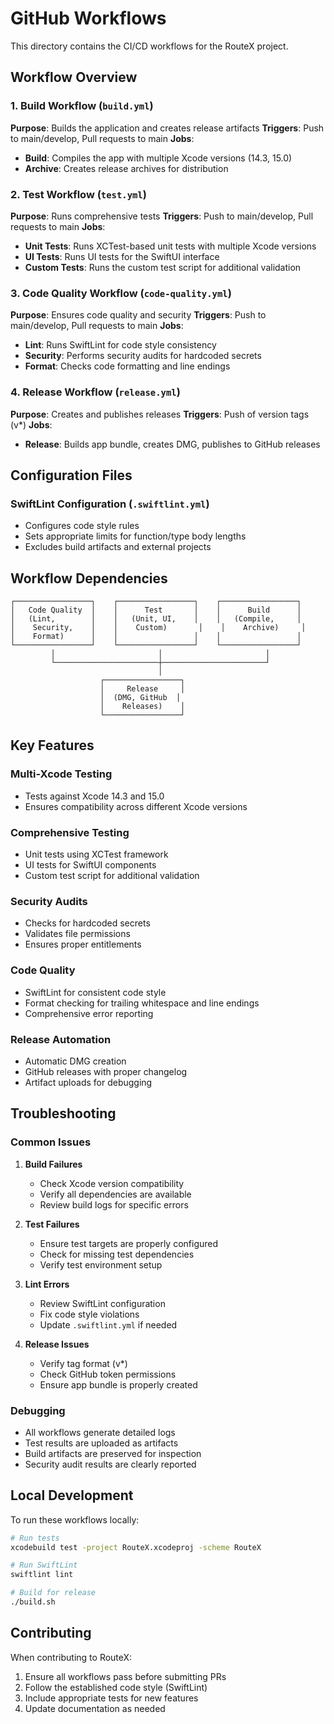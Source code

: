 # GitHub Workflows

This directory contains the CI/CD workflows for the RouteX project.

## Workflow Overview

### 1. Build Workflow (`build.yml`)
**Purpose**: Builds the application and creates release artifacts
**Triggers**: Push to main/develop, Pull requests to main
**Jobs**:
- **Build**: Compiles the app with multiple Xcode versions (14.3, 15.0)
- **Archive**: Creates release archives for distribution

### 2. Test Workflow (`test.yml`)
**Purpose**: Runs comprehensive tests
**Triggers**: Push to main/develop, Pull requests to main
**Jobs**:
- **Unit Tests**: Runs XCTest-based unit tests with multiple Xcode versions
- **UI Tests**: Runs UI tests for the SwiftUI interface
- **Custom Tests**: Runs the custom test script for additional validation

### 3. Code Quality Workflow (`code-quality.yml`)
**Purpose**: Ensures code quality and security
**Triggers**: Push to main/develop, Pull requests to main
**Jobs**:
- **Lint**: Runs SwiftLint for code style consistency
- **Security**: Performs security audits for hardcoded secrets
- **Format**: Checks code formatting and line endings

### 4. Release Workflow (`release.yml`)
**Purpose**: Creates and publishes releases
**Triggers**: Push of version tags (v*)
**Jobs**:
- **Release**: Builds app bundle, creates DMG, publishes to GitHub releases

## Configuration Files

### SwiftLint Configuration (`.swiftlint.yml`)
- Configures code style rules
- Sets appropriate limits for function/type body lengths
- Excludes build artifacts and external projects

## Workflow Dependencies

```
┌─────────────────┐    ┌─────────────────┐    ┌─────────────────┐
│   Code Quality  │    │      Test       │    │      Build      │
│   (Lint,        │    │   (Unit, UI,    │    │   (Compile,     │
│    Security,    │    │    Custom)       │    │    Archive)     │
│    Format)      │    │                 │    │                 │
└─────────────────┘    └─────────────────┘    └─────────────────┘
         │                       │                       │
         └───────────────────────┼───────────────────────┘
                                 │
                    ┌─────────────────┐
                    │     Release     │
                    │  (DMG, GitHub  │
                    │    Releases)    │
                    └─────────────────┘
```

## Key Features

### Multi-Xcode Testing
- Tests against Xcode 14.3 and 15.0
- Ensures compatibility across different Xcode versions

### Comprehensive Testing
- Unit tests using XCTest framework
- UI tests for SwiftUI components
- Custom test script for additional validation

### Security Audits
- Checks for hardcoded secrets
- Validates file permissions
- Ensures proper entitlements

### Code Quality
- SwiftLint for consistent code style
- Format checking for trailing whitespace and line endings
- Comprehensive error reporting

### Release Automation
- Automatic DMG creation
- GitHub releases with proper changelog
- Artifact uploads for debugging

## Troubleshooting

### Common Issues

1. **Build Failures**
   - Check Xcode version compatibility
   - Verify all dependencies are available
   - Review build logs for specific errors

2. **Test Failures**
   - Ensure test targets are properly configured
   - Check for missing test dependencies
   - Verify test environment setup

3. **Lint Errors**
   - Review SwiftLint configuration
   - Fix code style violations
   - Update `.swiftlint.yml` if needed

4. **Release Issues**
   - Verify tag format (v*)
   - Check GitHub token permissions
   - Ensure app bundle is properly created

### Debugging

- All workflows generate detailed logs
- Test results are uploaded as artifacts
- Build artifacts are preserved for inspection
- Security audit results are clearly reported

## Local Development

To run these workflows locally:

```bash
# Run tests
xcodebuild test -project RouteX.xcodeproj -scheme RouteX

# Run SwiftLint
swiftlint lint

# Build for release
./build.sh
```

## Contributing

When contributing to RouteX:

1. Ensure all workflows pass before submitting PRs
2. Follow the established code style (SwiftLint)
3. Include appropriate tests for new features
4. Update documentation as needed 